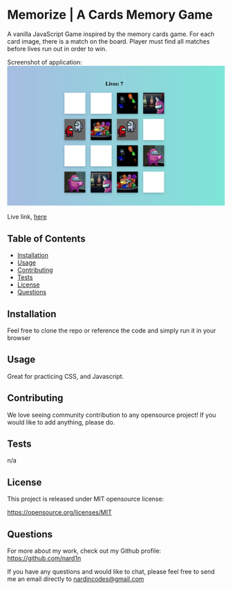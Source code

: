 # Memorize | A Cards Memory Game

A vanilla JavaScript Game inspired by the memory cards game. For each card image, there is a match on the board. Player must find all matches before lives run out in order to win.


Screenshot of application:
![Screenshot](./screenshot.png)

Live link, [here](https://nard1n.github.io/memorize)

## Table of Contents

* [Installation](#Installation)
* [Usage](#Usage)
* [Contributing](#Contributing)
* [Tests](#Tests)
* [License](#License)
* [Questions](#Questions)

## Installation
Feel free to clone the repo or reference the code and simply run it in your browser

## Usage
Great for practicing CSS, and Javascript.

## Contributing
We love seeing community contribution to any opensource project! If you would like to add anything, please do.

## Tests
n/a
## License
This project is released under MIT opensource license:

https://opensource.org/licenses/MIT

## Questions
For more about my work, check out my Github profile: https://github.com/nard1n

If you have any questions and would like to chat, please feel free to send me an email directly to nardincodes@gmail.com